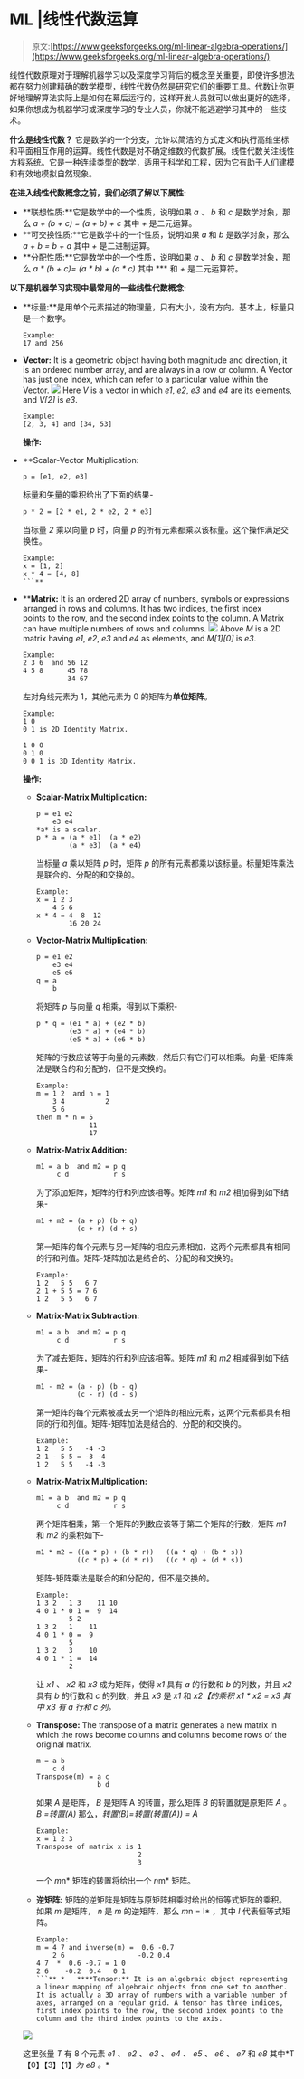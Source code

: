 # ML |线性代数运算

> 原文:[https://www.geeksforgeeks.org/ml-linear-algebra-operations/](https://www.geeksforgeeks.org/ml-linear-algebra-operations/)

线性代数原理对于理解机器学习以及深度学习背后的概念至关重要，即使许多想法都在努力创建精确的数学模型，线性代数仍然是研究它们的重要工具。代数让你更好地理解算法实际上是如何在幕后运行的，这样开发人员就可以做出更好的选择，如果你想成为机器学习或深度学习的专业人员，你就不能逃避学习其中的一些技术。

**什么是线性代数？**
它是数学的一个分支，允许以简洁的方式定义和执行高维坐标和平面相互作用的运算。线性代数是对不确定维数的代数扩展。线性代数关注线性方程系统。它是一种连续类型的数学，适用于科学和工程，因为它有助于人们建模和有效地模拟自然现象。

**在进入线性代数概念之前，我们必须了解以下属性:**

*   **联想性质:**它是数学中的一个性质，说明如果 *a* 、 *b* 和 *c* 是数学对象，那么 *a + (b + c) = (a + b) + c* 其中 *+* 是二元运算。
*   **可交换性质:**它是数学中的一个性质，说明如果 *a* 和 *b* 是数学对象，那么 *a + b = b + a* 其中 *+* 是二进制运算。
*   **分配性质:**它是数学中的一个性质，说明如果 *a* 、 *b* 和 *c* 是数学对象，那么 *a * (b + c)= (a * b) + (a * c)* 其中 *** 和 *+* 是二元运算符。

**以下是机器学习实现中最常用的一些线性代数概念:**

*   **标量:**是用单个元素描述的物理量，只有大小，没有方向。基本上，标量只是一个数字。

    ```
    Example: 
    17 and 256
    ```

*   **Vector:** It is a geometric object having both magnitude and direction, it is an ordered number array, and are always in a row or column. A Vector has just one index, which can refer to a particular value within the Vector.
    ![](img/a7c495de16549856c4a514945cf0c15a.png)
    Here *V* is a vector in which *e1*, *e2*, *e3* and *e4* are its elements, and *V[2]* is *e3*.

    ```
    Example: 
    [2, 3, 4] and [34, 53]
    ```

    **操作:**

*   **Scalar-Vector Multiplication:

    ```
    p = [e1, e2, e3]
    ```

    标量和矢量的乘积给出了下面的结果-

    ```
    p * 2 = [2 * e1, 2 * e2, 2 * e3]
    ```

    当标量 *2* 乘以向量 *p* 时，向量 *p* 的所有元素都乘以该标量。这个操作满足交换性。

    ```
    Example:
    x = [1, 2]
    x * 4 = [4, 8]
    ```** 

*   ****Matrix:** It is an ordered 2D array of numbers, symbols or expressions arranged in rows and columns. It has two indices, the first index points to the row, and the second index points to the column. A Matrix can have multiple numbers of rows and columns.
    ![](img/cd662867f7a22acc979bb0afb24bbbc3.png)
    Above *M* is a 2D matrix having *e1*, *e2*, *e3* and *e4* as elements, and *M[1][0]* is *e3*.

    ```
    Example:
    2 3 6  and 56 12 
    4 5 8      45 78
               34 67 
    ```

    左对角线元素为 1，其他元素为 0 的矩阵为**单位矩阵**。

    ```
    Example:
    1 0 
    0 1 is 2D Identity Matrix.

    1 0 0
    0 1 0
    0 0 1 is 3D Identity Matrix.
    ```

    **操作:**

    *   **Scalar-Matrix Multiplication:**

        ```
        p = e1 e2 
            e3 e4
        *a* is a scalar.
        p * a = (a * e1)  (a * e2)
                (a * e3)  (a * e4)
        ```

        当标量 *a* 乘以矩阵 *p* 时，矩阵 *p* 的所有元素都乘以该标量。标量矩阵乘法是联合的、分配的和交换的。

        ```
        Example:
        x = 1 2 3
            4 5 6
        x * 4 = 4  8  12
                16 20 24
        ```

    *   **Vector-Matrix Multiplication:**

        ```
        p = e1 e2
            e3 e4
            e5 e6
        q = a
            b
        ```

        将矩阵 *p* 与向量 *q* 相乘，得到以下乘积-

        ```
        p * q = (e1 * a) + (e2 * b)
                (e3 * a) + (e4 * b)
                (e5 * a) + (e6 * b)
        ```

        矩阵的行数应该等于向量的元素数，然后只有它们可以相乘。向量-矩阵乘法是联合的和分配的，但不是交换的。

        ```
        Example:
        m = 1 2  and n = 1
            3 4          2 
            5 6
        then m * n = 5
                     11
                     17
        ```

    *   **Matrix-Matrix Addition:**

        ```
        m1 = a b  and m2 = p q 
             c d           r s
        ```

        为了添加矩阵，矩阵的行和列应该相等。矩阵 *m1* 和 *m2* 相加得到如下结果-

        ```
        m1 + m2 = (a + p) (b + q)
                  (c + r) (d + s)
        ```

        第一矩阵的每个元素与另一矩阵的相应元素相加，这两个元素都具有相同的行和列值。矩阵-矩阵加法是结合的、分配的和交换的。

        ```
        Example:
        1 2   5 5   6 7
        2 1 + 5 5 = 7 6
        1 2   5 5   6 7 
        ```

    *   **Matrix-Matrix Subtraction:**

        ```
        m1 = a b  and m2 = p q 
             c d           r s
        ```

        为了减去矩阵，矩阵的行和列应该相等。矩阵 *m1* 和 *m2* 相减得到如下结果-

        ```
        m1 - m2 = (a - p) (b - q)
                  (c - r) (d - s)
        ```

        第一矩阵的每个元素被减去另一个矩阵的相应元素，这两个元素都具有相同的行和列值。矩阵-矩阵加法是结合的、分配的和交换的。

        ```
        Example:
        1 2   5 5   -4 -3
        2 1 - 5 5 = -3 -4
        1 2   5 5   -4 -3
        ```

    *   **Matrix-Matrix Multiplication:**

        ```
        m1 = a b  and m2 = p q 
             c d           r s
        ```

        两个矩阵相乘，第一个矩阵的列数应该等于第二个矩阵的行数，矩阵 *m1* 和 *m2* 的乘积如下-

        ```
        m1 * m2 = ((a * p) + (b * r))   ((a * q) + (b * s))  
                  ((c * p) + (d * r))   ((c * q) + (d * s))
        ```

        矩阵-矩阵乘法是联合的和分配的，但不是交换的。

        ```
        Example:
        1 3 2   1 3    11 10
        4 0 1 * 0 1 =  9  14
                5 2
        1 3 2   1    11
        4 0 1 * 0 =  9 
                5 
        1 3 2   3    10
        4 0 1 * 1 =  14
                2 
        ```

        让 *x1* 、 *x2* 和 *x3* 成为矩阵，使得 *x1* 具有 *a* 的行数和 *b* 的列数，并且 *x2* 具有 *b* 的行数和 *c* 的列数，并且 *x3* 是 *x1* 和 *x2【的乘积 *x1 * x2 = x3* 其中 *x3* 有 *a* 行和 *c* 列。*

    *   **Transpose:**
        The transpose of a matrix generates a new matrix in which the rows become columns and columns become rows of the original matrix.

        ```
        m = a b
            c d
        Transpose(m) = a c 
                       b d  
        ```

        如果 *A* 是矩阵， *B* 是矩阵 A 的转置，那么矩阵 *B* 的转置就是原矩阵 *A* 。
        *B =转置(A)* 那么，*转置(B)=转置(转置(A)) = A*

        ```
        Example:
        x = 1 2 3
        Transpose of matrix x is 1
                                 2 
                                 3
        ```

        一个 *m*n* 矩阵的转置将给出一个 *n*m* 矩阵。

    *   **逆矩阵:**
        矩阵的逆矩阵是矩阵与原矩阵相乘时给出的恒等式矩阵的乘积。如果 *m* 是矩阵， *n* 是 *m* 的逆矩阵，那么 *m*n = I* ，其中 *I* 代表恒等式矩阵。

        ```
        Example:
        m = 4 7 and inverse(m) =  0.6 -0.7  
            2 6                  -0.2 0.4
        4 7  *  0.6 -0.7 = 1 0 
        2 6    -0.2  0.4   0 1 
        ```** *   ****Tensor:** It is an algebraic object representing a linear mapping of algebraic objects from one set to another. It is actually a 3D array of numbers with a variable number of axes, arranged on a regular grid. A tensor has three indices, first index points to the row, the second index points to the column and the third index points to the axis.

    ![](img/591b0e5eb0303af91bab5134de7ca994.png)

    这里张量 *T* 有 8 个元素 *e1* 、 *e2* 、 *e3* 、 *e4* 、 *e5* 、 *e6* 、 *e7* 和 *e8* 其中*T【0】【3】【1】*为 *e8* 。**